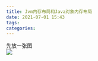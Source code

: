 ```yaml
---
title: Jvm内存布局和Java对象内存布局
date: 2021-07-01 15:43
tags: 
categories: 
---
```


<!--more-->

先放一张图  
![](https://img2020.cnblogs.com/blog/1410909/202107/1410909-20210701154238304-765244692.jpg)